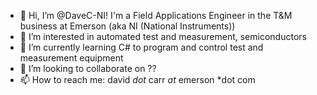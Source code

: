 - 👋 Hi, I’m @DaveC-NI! I'm a Field Applications Engineer in the T&M business at Emerson (aka NI (National Instruments))
- 👀 I’m interested in automated test and measurement, semiconductors
- 🌱 I’m currently learning C# to program and control test and measurement equipment
- 💞️ I’m looking to collaborate on ??
- 📫 How to reach me: david *dot* carr *at* emerson *dot com

<!---
DaveC-NI/DaveC-NI is a ✨ special ✨ repository because its `README.md` (this file) appears on your GitHub profile.
You can click the Preview link to take a look at your changes.
--->
